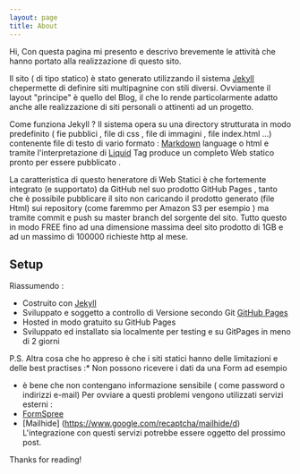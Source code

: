 ```yaml
---
layout: page
title: About
---
```


<p class="message">
Hi, Con questa pagina mi presento e descrivo brevemente le attività che hanno portato alla realizzazione di questo sito. 

Il sito ( di tipo statico) è stato generato utilizzando il sistema [Jekyll](http://jekyllrb.com) chepermette di definire siti multipagnine con stili diversi. Ovviamente il layout "principe"  è quello   del Blog, il che lo rende particolarmente adatto anche alle realizzazione di siti personali o attinenti ad un progetto.

Come funziona Jekyll ? Il sistema opera su una directory strutturata in modo predefinito ( fie pubblici , file di css , file di immagini , file index.html ...) contenente file di testo di vario formato : [Markdown](https://daringfireball.net/projects/markdown/) language o html e tramite l'interpretazione di [Liquid](https://github.com/Shopify/liquid/wiki) Tag  produce un  completo Web statico pronto per essere pubblicato .

La caratteristica di questo heneratore di  Web Statici è che fortemente integrato (e supportato) da GitHub  nel suo prodotto GitHub Pages , tanto che è possibile pubblicare il sito non  caricando il prodotto generato (file Html) sui repository (come faremmo per Amazon S3 per esempio ) ma tramite commit e push su master branch  del sorgente del sito. Tutto questo  in modo FREE fino ad una dimensione massima deel sito prodotto di 1GB e ad un massimo di 100000 richieste http al mese.
</p>

## Setup

Riassumendo :

* Costruito con [Jekyll](http://jekyllrb.com)
* Sviluppato e soggetto a controllo di Versione secondo Git [GitHub Pages](https://pages.github.com)
* Hosted in modo gratuito su GitHub Pages
* Sviluppato ed installato sia localmente per testing e su GitPages in meno di 2 giorni

P.S. Altra cosa che ho appreso  è che i siti statici  hanno delle limitazioni e delle best practises :* Non possono ricevere i dati da una Form ad esempio
* è bene che non contengano informazione sensibile ( come password o indirizzi e-mail)
Per ovviare a questi problemi vengono utilizzati servizi esterni : 
* [FormSpree](https://formspree.io/)
* [Mailhide] (https://www.google.com/recaptcha/mailhide/d)
L'integrazione con questi servizi potrebbe essere oggetto del prossimo post.

Thanks for reading!
